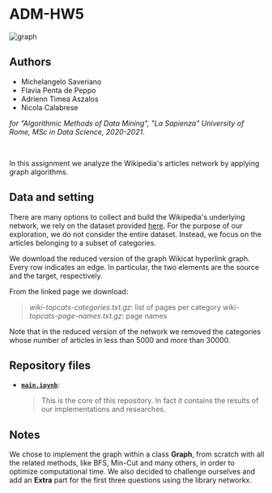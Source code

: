 # ADM-HW5
![graph](https://anthonybonato.files.wordpress.com/2017/03/jrnlcovercropped.jpg)

## Authors
* Michelangelo Saveriano
* Flavia Penta de Peppo
* Adrienn Timea Aszalos
* Nicola Calabrese

*for "Algorithmic Methods of Data Mining", "La Sapienza" University of Rome, MSc in Data Science, 2020-2021*.

<br>

In this assignment we analyze the Wikipedia's articles network by applying graph algorithms.

## Data and setting

There are many options to collect and build the Wikipedia's underlying network, we rely on the dataset provided [here](https://snap.stanford.edu/data/wiki-topcats.html). For the purpose of our exploration, we do not consider the entire dataset. Instead, we focus on the articles belonging to a subset of categories.

We download the reduced version of the graph Wikicat hyperlink graph. Every row indicates an edge. In particular, the two elements are the source and the target, respectively.

From the linked page we download:
  > *wiki-topcats-categories.txt.gz*: list of pages per category 
  > *wiki-topcats-page-names.txt.gz*: page names
  
Note that in the reduced version of the network we removed the categories whose number of articles in less than 5000 and more than 30000.

## Repository files
* [__`main.ipynb`__](../main/main.ipynb):
  > This is the core of this repository. In fact it contains the results of our implementations and researches.

## Notes
We chose to implement the graph within a class **Graph**, from scratch with all the related methods, like BFS, Min-Cut and many others, in order to optimize computational time. 
We also decided to challenge ourselves and add an **Extra** part for the first three questions using the library networkx. 
